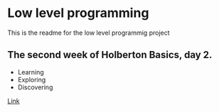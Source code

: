 # Low level programming

This is the readme for the low level programmig project 

## The second week of Holberton Basics, day 2.

* Learning
* Exploring
* Discovering

[Link](google.com)